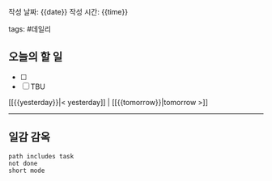 
작성 날짜: {{date}}
작성 시간: {{time}}

tags: #데일리

## 오늘의 할 일
- [ ]  
- [ ] TBU

[[{{yesterday}}|< yesterday]] | [[{{tomorrow}}|tomorrow >]]  
  
---  
## 일감 감옥  
```tasks  
path includes task  
not done  
short mode  
```
